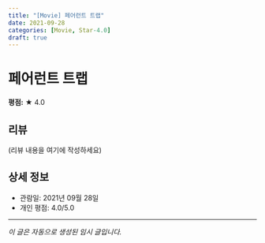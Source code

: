 ```yaml
---
title: "[Movie] 페어런트 트랩"
date: 2021-09-28
categories: [Movie, Star-4.0]
draft: true
---
```


# 페어런트 트랩

**평점:** ★ 4.0

## 리뷰

(리뷰 내용을 여기에 작성하세요)

## 상세 정보

- 관람일: 2021년 09월 28일
- 개인 평점: 4.0/5.0

---

*이 글은 자동으로 생성된 임시 글입니다.*
